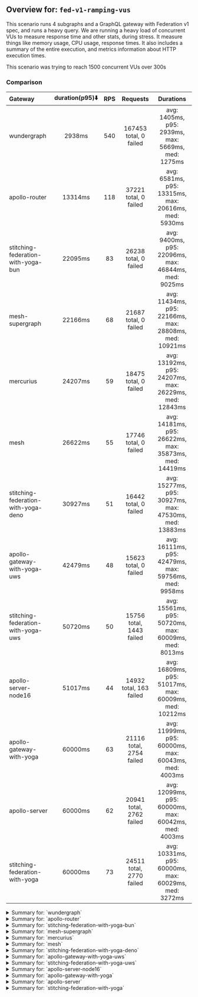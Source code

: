 ## Overview for: `fed-v1-ramping-vus`


This scenario runs 4 subgraphs and a GraphQL gateway with Federation v1 spec, and runs a heavy query. We are running a heavy load of concurrent VUs to measure response time and other stats, during stress. It measure things like memory usage, CPU usage, response times. It also includes a summary of the entire execution, and metrics information about HTTP execution times.


This scenario was trying to reach 1500 concurrent VUs over 300s


### Comparison


| Gateway                             | duration(p95)⬇️ |  RPS  |         Requests         |                       Durations                        |
| :---------------------------------- | :-------------: | :---: | :----------------------: | :----------------------------------------------------: |
| wundergraph                         |     2938ms      |  540  |  167453 total, 0 failed  |   avg: 1405ms, p95: 2939ms, max: 5669ms, med: 1275ms   |
| apollo-router                       |     13314ms     |  118  |  37221 total, 0 failed   |  avg: 6581ms, p95: 13315ms, max: 20616ms, med: 5930ms  |
| stitching-federation-with-yoga-bun  |     22095ms     |  83   |  26238 total, 0 failed   |  avg: 9400ms, p95: 22096ms, max: 46844ms, med: 9025ms  |
| mesh-supergraph                     |     22166ms     |  68   |  21687 total, 0 failed   | avg: 11434ms, p95: 22166ms, max: 28808ms, med: 10921ms |
| mercurius                           |     24207ms     |  59   |  18475 total, 0 failed   | avg: 13192ms, p95: 24207ms, max: 26229ms, med: 12843ms |
| mesh                                |     26622ms     |  55   |  17746 total, 0 failed   | avg: 14181ms, p95: 26622ms, max: 35873ms, med: 14419ms |
| stitching-federation-with-yoga-deno |     30927ms     |  51   |  16442 total, 0 failed   | avg: 15277ms, p95: 30927ms, max: 47530ms, med: 13883ms |
| apollo-gateway-with-yoga-uws        |     42479ms     |  48   |  15623 total, 0 failed   | avg: 16111ms, p95: 42479ms, max: 59756ms, med: 9958ms  |
| stitching-federation-with-yoga-uws  |     50720ms     |  50   | 15756 total, 1443 failed | avg: 15561ms, p95: 50720ms, max: 60009ms, med: 8013ms  |
| apollo-server-node16                |     51017ms     |  44   | 14932 total, 163 failed  | avg: 16809ms, p95: 51017ms, max: 60009ms, med: 10212ms |
| apollo-gateway-with-yoga            |     60000ms     |  63   | 21116 total, 2754 failed | avg: 11999ms, p95: 60000ms, max: 60043ms, med: 4003ms  |
| apollo-server                       |     60000ms     |  62   | 20941 total, 2762 failed | avg: 12099ms, p95: 60000ms, max: 60042ms, med: 4003ms  |
| stitching-federation-with-yoga      |     60000ms     |  73   | 24511 total, 2770 failed | avg: 10331ms, p95: 60000ms, max: 60029ms, med: 3272ms  |



<details>
  <summary>Summary for: `wundergraph`</summary>

  **K6 Output**




```
     ✓ response code was 200
     ✓ no graphql errors
     ✓ valid response structure

     checks.........................: 100.00% ✓ 502359     ✗ 0     
     data_received..................: 834 MB  2.7 MB/s
     data_sent......................: 199 MB  641 kB/s
     http_req_blocked...............: avg=1.28ms min=1.3µs   med=2.9µs  max=1.81s    p(90)=5.2µs   p(95)=7.1µs  
     http_req_connecting............: avg=1.27ms min=0s      med=0s     max=1.81s    p(90)=0s      p(95)=0s     
     http_req_duration..............: avg=1.4s   min=10.05ms med=1.27s  max=5.66s    p(90)=2.59s   p(95)=2.93s  
       { expected_response:true }...: avg=1.4s   min=10.05ms med=1.27s  max=5.66s    p(90)=2.59s   p(95)=2.93s  
     http_req_failed................: 0.00%   ✓ 0          ✗ 167453
     http_req_receiving.............: avg=5.16ms min=16.8µs  med=45.3µs max=955.93ms p(90)=270.5µs p(95)=1.62ms 
     http_req_sending...............: avg=2.19ms min=8µs     med=15.3µs max=1.15s    p(90)=45.6µs  p(95)=155.6µs
     http_req_tls_handshaking.......: avg=0s     min=0s      med=0s     max=0s       p(90)=0s      p(95)=0s     
     http_req_waiting...............: avg=1.39s  min=9.99ms  med=1.26s  max=5.66s    p(90)=2.57s   p(95)=2.91s  
     http_reqs......................: 167453  540.149909/s
     iteration_duration.............: avg=1.41s  min=11.26ms med=1.29s  max=5.66s    p(90)=2.61s   p(95)=2.96s  
     iterations.....................: 167453  540.149909/s
     vus............................: 3       min=0        max=1498
     vus_max........................: 1500    min=1111     max=1500
```


**Performance Overview**


<img src="https://imagedelivery.net/KYe9TScr4TldYHA48pczVg/0f99cd54-0c8e-4a2d-4bf4-eb9c1fa4c700/public" alt="Performance Overview" />


**HTTP Overview**


<img src="https://imagedelivery.net/KYe9TScr4TldYHA48pczVg/da385cd0-6430-4f47-343a-2ed749e3b800/public" alt="HTTP Overview" />


  </details>

<details>
  <summary>Summary for: `apollo-router`</summary>

  **K6 Output**




```
     ✓ response code was 200
     ✗ no graphql errors
      ↳  99% — ✓ 37137 / ✗ 84
     ✗ valid response structure
      ↳  99% — ✓ 37137 / ✗ 84

     checks.........................: 99.84% ✓ 111495     ✗ 168   
     data_received..................: 185 MB 592 kB/s
     data_sent......................: 44 MB  141 kB/s
     http_req_blocked...............: avg=60.92µs  min=900ns    med=2.1µs   max=487.49ms p(90)=3.3µs  p(95)=16.5µs
     http_req_connecting............: avg=49.38µs  min=0s       med=0s      max=487.34ms p(90)=0s     p(95)=0s    
     http_req_duration..............: avg=6.58s    min=208.01ms med=5.93s   max=20.61s   p(90)=12.21s p(95)=13.31s
       { expected_response:true }...: avg=6.58s    min=208.01ms med=5.93s   max=20.61s   p(90)=12.21s p(95)=13.31s
     http_req_failed................: 0.00%  ✓ 0          ✗ 37221 
     http_req_receiving.............: avg=385.73µs min=17µs     med=37.69µs max=277.24ms p(90)=67.4µs p(95)=78.3µs
     http_req_sending...............: avg=116.06µs min=5.7µs    med=12.5µs  max=362.98ms p(90)=28µs   p(95)=52µs  
     http_req_tls_handshaking.......: avg=0s       min=0s       med=0s      max=0s       p(90)=0s     p(95)=0s    
     http_req_waiting...............: avg=6.58s    min=207.93ms med=5.92s   max=20.61s   p(90)=12.21s p(95)=13.31s
     http_reqs......................: 37221  118.961619/s
     iteration_duration.............: avg=6.58s    min=208.66ms med=5.93s   max=20.63s   p(90)=12.21s p(95)=13.31s
     iterations.....................: 37221  118.961619/s
     vus............................: 333    min=50       max=1500
     vus_max........................: 1500   min=1500     max=1500
```


**Performance Overview**


<img src="https://imagedelivery.net/KYe9TScr4TldYHA48pczVg/ec45dfa6-663a-4c2a-1863-94434ac54600/public" alt="Performance Overview" />


**HTTP Overview**


<img src="https://imagedelivery.net/KYe9TScr4TldYHA48pczVg/d453e8cf-d8be-4745-99cc-8c2a93b33e00/public" alt="HTTP Overview" />


  </details>

<details>
  <summary>Summary for: `stitching-federation-with-yoga-bun`</summary>

  **K6 Output**




```
     ✓ response code was 200
     ✗ no graphql errors
      ↳  99% — ✓ 26237 / ✗ 1
     ✗ valid response structure
      ↳  99% — ✓ 26237 / ✗ 1

     checks.........................: 99.99% ✓ 78712     ✗ 2     
     data_received..................: 131 MB 416 kB/s
     data_sent......................: 31 MB  99 kB/s
     http_req_blocked...............: avg=203.84µs min=1.5µs    med=2.7µs  max=216.32ms p(90)=18.2µs p(95)=185.94µs
     http_req_connecting............: avg=191.9µs  min=0s       med=0s     max=216.15ms p(90)=0s     p(95)=115.01µs
     http_req_duration..............: avg=9.4s     min=672.16ms med=9.02s  max=46.84s   p(90)=13.4s  p(95)=22.09s  
       { expected_response:true }...: avg=9.4s     min=672.16ms med=9.02s  max=46.84s   p(90)=13.4s  p(95)=22.09s  
     http_req_failed................: 0.00%  ✓ 0         ✗ 26238 
     http_req_receiving.............: avg=148.21µs min=25.4µs   med=61.6µs max=116.69ms p(90)=99.3µs p(95)=149.71µs
     http_req_sending...............: avg=235.58µs min=9.7µs    med=16.7µs max=124.06ms p(90)=62.7µs p(95)=114.7µs 
     http_req_tls_handshaking.......: avg=0s       min=0s       med=0s     max=0s       p(90)=0s     p(95)=0s      
     http_req_waiting...............: avg=9.4s     min=672.01ms med=9.02s  max=46.84s   p(90)=13.4s  p(95)=22.09s  
     http_reqs......................: 26238  83.437644/s
     iteration_duration.............: avg=9.4s     min=673.13ms med=9.02s  max=46.84s   p(90)=13.4s  p(95)=22.09s  
     iterations.....................: 26238  83.437644/s
     vus............................: 73     min=0       max=1500
     vus_max........................: 1500   min=1306    max=1500
```


**Performance Overview**


<img src="https://imagedelivery.net/KYe9TScr4TldYHA48pczVg/759d1e9a-2ac4-4cba-56c2-89a314ff9100/public" alt="Performance Overview" />


**HTTP Overview**


<img src="https://imagedelivery.net/KYe9TScr4TldYHA48pczVg/31940e82-b773-4098-d82d-e3437d937d00/public" alt="HTTP Overview" />


  </details>

<details>
  <summary>Summary for: `mesh-supergraph`</summary>

  **K6 Output**




```
     ✓ response code was 200
     ✗ no graphql errors
      ↳  98% — ✓ 21412 / ✗ 275
     ✗ valid response structure
      ↳  0% — ✓ 0 / ✗ 21687

     checks.........................: 66.24% ✓ 43099     ✗ 21962 
     data_received..................: 111 MB 354 kB/s
     data_sent......................: 26 MB  82 kB/s
     http_req_blocked...............: avg=55.85µs min=1.4µs    med=2.8µs   max=98.56ms p(90)=17.04µs p(95)=468.06µs
     http_req_connecting............: avg=45.35µs min=0s       med=0s      max=96.28ms p(90)=0s      p(95)=379.65µs
     http_req_duration..............: avg=11.43s  min=951.3ms  med=10.92s  max=28.8s   p(90)=20.59s  p(95)=22.16s  
       { expected_response:true }...: avg=11.43s  min=951.3ms  med=10.92s  max=28.8s   p(90)=20.59s  p(95)=22.16s  
     http_req_failed................: 0.00%  ✓ 0         ✗ 21687 
     http_req_receiving.............: avg=83.83µs min=26.9µs   med=69.5µs  max=14.34ms p(90)=112.6µs p(95)=135.67µs
     http_req_sending...............: avg=41.53µs min=10.2µs   med=16.89µs max=23.83ms p(90)=50.5µs  p(95)=72.47µs 
     http_req_tls_handshaking.......: avg=0s      min=0s       med=0s      max=0s      p(90)=0s      p(95)=0s      
     http_req_waiting...............: avg=11.43s  min=951.13ms med=10.92s  max=28.8s   p(90)=20.59s  p(95)=22.16s  
     http_reqs......................: 21687  68.831857/s
     iteration_duration.............: avg=11.43s  min=953.78ms med=10.92s  max=28.8s   p(90)=20.59s  p(95)=22.16s  
     iterations.....................: 21687  68.831857/s
     vus............................: 137    min=0       max=1500
     vus_max........................: 1500   min=1028    max=1500
```


**Performance Overview**


<img src="https://imagedelivery.net/KYe9TScr4TldYHA48pczVg/8e6a75c9-1541-4eb2-23f1-6551bc843d00/public" alt="Performance Overview" />


**HTTP Overview**


<img src="https://imagedelivery.net/KYe9TScr4TldYHA48pczVg/cc8c499a-ec5a-4753-232c-c8c03738fb00/public" alt="HTTP Overview" />


  </details>

<details>
  <summary>Summary for: `mercurius`</summary>

  **K6 Output**




```
     ✓ response code was 200
     ✓ no graphql errors
     ✓ valid response structure

     checks.........................: 100.00% ✓ 55425     ✗ 0     
     data_received..................: 93 MB   298 kB/s
     data_sent......................: 22 MB   70 kB/s
     http_req_blocked...............: avg=61.57µs min=1.5µs    med=3.1µs   max=14.92ms p(90)=22.86µs p(95)=497.63µs
     http_req_connecting............: avg=49.11µs min=0s       med=0s      max=14.73ms p(90)=0s      p(95)=417.86µs
     http_req_duration..............: avg=13.19s  min=638.85ms med=12.84s  max=26.22s  p(90)=23.11s  p(95)=24.2s   
       { expected_response:true }...: avg=13.19s  min=638.85ms med=12.84s  max=26.22s  p(90)=23.11s  p(95)=24.2s   
     http_req_failed................: 0.00%   ✓ 0         ✗ 18475 
     http_req_receiving.............: avg=86.09µs min=27µs     med=73.59µs max=10.89ms p(90)=117.9µs p(95)=146.8µs 
     http_req_sending...............: avg=39.9µs  min=9µs      med=18.39µs max=19.48ms p(90)=56.36µs p(95)=80.52µs 
     http_req_tls_handshaking.......: avg=0s      min=0s       med=0s      max=0s      p(90)=0s      p(95)=0s      
     http_req_waiting...............: avg=13.19s  min=638.48ms med=12.84s  max=26.22s  p(90)=23.11s  p(95)=24.2s   
     http_reqs......................: 18475   59.284189/s
     iteration_duration.............: avg=13.19s  min=642ms    med=12.84s  max=26.23s  p(90)=23.11s  p(95)=24.2s   
     iterations.....................: 18475   59.284189/s
     vus............................: 172     min=0       max=1499
     vus_max........................: 1500    min=1269    max=1500
```


**Performance Overview**


<img src="https://imagedelivery.net/KYe9TScr4TldYHA48pczVg/9b19e018-f34a-4f3f-fc33-76b10e08ba00/public" alt="Performance Overview" />


**HTTP Overview**


<img src="https://imagedelivery.net/KYe9TScr4TldYHA48pczVg/90e660d0-9390-43c1-69e3-fa5fde66df00/public" alt="HTTP Overview" />


  </details>

<details>
  <summary>Summary for: `mesh`</summary>

  **K6 Output**




```
     ✓ response code was 200
     ✗ no graphql errors
      ↳  99% — ✓ 17577 / ✗ 169
     ✗ valid response structure
      ↳  99% — ✓ 17577 / ✗ 169

     checks.........................: 99.36% ✓ 52900     ✗ 338   
     data_received..................: 91 MB  285 kB/s
     data_sent......................: 21 MB  66 kB/s
     http_req_blocked...............: avg=81.72µs min=1.8µs  med=3.3µs  max=71.22ms p(90)=25.1µs  p(95)=523.44µs
     http_req_connecting............: avg=68.94µs min=0s     med=0s     max=71.02ms p(90)=0s      p(95)=444.56µs
     http_req_duration..............: avg=14.18s  min=1.47s  med=14.41s max=35.87s  p(90)=24.81s  p(95)=26.62s  
       { expected_response:true }...: avg=14.18s  min=1.47s  med=14.41s max=35.87s  p(90)=24.81s  p(95)=26.62s  
     http_req_failed................: 0.00%  ✓ 0         ✗ 17746 
     http_req_receiving.............: avg=97.5µs  min=29.1µs med=75.4µs max=45.16ms p(90)=112.9µs p(95)=141.6µs 
     http_req_sending...............: avg=89.86µs min=12.5µs med=20.3µs max=49.69ms p(90)=58µs    p(95)=81.37µs 
     http_req_tls_handshaking.......: avg=0s      min=0s     med=0s     max=0s      p(90)=0s      p(95)=0s      
     http_req_waiting...............: avg=14.18s  min=1.47s  med=14.41s max=35.87s  p(90)=24.81s  p(95)=26.62s  
     http_reqs......................: 17746  55.643374/s
     iteration_duration.............: avg=14.18s  min=1.47s  med=14.41s max=35.87s  p(90)=24.81s  p(95)=26.62s  
     iterations.....................: 17746  55.643374/s
     vus............................: 95     min=0       max=1500
     vus_max........................: 1500   min=1038    max=1500
```


**Performance Overview**


<img src="https://imagedelivery.net/KYe9TScr4TldYHA48pczVg/e8669616-11e3-49fc-07e6-9552403f3800/public" alt="Performance Overview" />


**HTTP Overview**


<img src="https://imagedelivery.net/KYe9TScr4TldYHA48pczVg/84b52e92-9f9c-4fb8-7f18-952724727d00/public" alt="HTTP Overview" />


  </details>

<details>
  <summary>Summary for: `stitching-federation-with-yoga-deno`</summary>

  **K6 Output**




```
     ✓ response code was 200
     ✗ no graphql errors
      ↳  95% — ✓ 15760 / ✗ 682
     ✗ valid response structure
      ↳  95% — ✓ 15760 / ✗ 682

     checks.........................: 97.23% ✓ 47962     ✗ 1364  
     data_received..................: 90 MB  283 kB/s
     data_sent......................: 20 MB  61 kB/s
     http_req_blocked...............: avg=74.7µs   min=1.2µs    med=2.6µs   max=24.97ms p(90)=38µs    p(95)=494.27µs
     http_req_connecting............: avg=59.44µs  min=0s       med=0s      max=24.85ms p(90)=0s      p(95)=408.69µs
     http_req_duration..............: avg=15.27s   min=861.15ms med=13.88s  max=47.53s  p(90)=28.51s  p(95)=30.92s  
       { expected_response:true }...: avg=15.27s   min=861.15ms med=13.88s  max=47.53s  p(90)=28.51s  p(95)=30.92s  
     http_req_failed................: 0.00%  ✓ 0         ✗ 16442 
     http_req_receiving.............: avg=170.48µs min=22µs     med=50.7µs  max=39.65ms p(90)=136.8µs p(95)=210.28µs
     http_req_sending...............: avg=90.57µs  min=8.5µs    med=16.29µs max=24.33ms p(90)=79.1µs  p(95)=120.39µs
     http_req_tls_handshaking.......: avg=0s       min=0s       med=0s      max=0s      p(90)=0s      p(95)=0s      
     http_req_waiting...............: avg=15.27s   min=861.04ms med=13.88s  max=47.53s  p(90)=28.51s  p(95)=30.92s  
     http_reqs......................: 16442  51.664297/s
     iteration_duration.............: avg=15.27s   min=862.06ms med=13.88s  max=47.53s  p(90)=28.51s  p(95)=30.92s  
     iterations.....................: 16442  51.664297/s
     vus............................: 122    min=0       max=1499
     vus_max........................: 1500   min=1100    max=1500
```


**Performance Overview**


<img src="https://imagedelivery.net/KYe9TScr4TldYHA48pczVg/b018d916-5cf8-4b1a-93ca-87d52e139400/public" alt="Performance Overview" />


**HTTP Overview**


<img src="https://imagedelivery.net/KYe9TScr4TldYHA48pczVg/746cbe89-f6e8-44b1-946e-6c4cf0ce1500/public" alt="HTTP Overview" />


  </details>

<details>
  <summary>Summary for: `apollo-gateway-with-yoga-uws`</summary>

  **K6 Output**




```
     ✓ response code was 200
     ✗ no graphql errors
      ↳  50% — ✓ 7865 / ✗ 7758
     ✗ valid response structure
      ↳  50% — ✓ 7865 / ✗ 7758

     checks.........................: 66.89% ✓ 31353     ✗ 15516 
     data_received..................: 62 MB  193 kB/s
     data_sent......................: 19 MB  58 kB/s
     http_req_blocked...............: avg=91.34µs min=1.5µs    med=2.8µs  max=71.47ms p(90)=106.76µs p(95)=546.38µs
     http_req_connecting............: avg=75.59µs min=0s       med=0s     max=71.03ms p(90)=0s       p(95)=454.1µs 
     http_req_duration..............: avg=16.11s  min=138.24ms med=9.95s  max=59.75s  p(90)=38.86s   p(95)=42.47s  
       { expected_response:true }...: avg=16.11s  min=138.24ms med=9.95s  max=59.75s  p(90)=38.86s   p(95)=42.47s  
     http_req_failed................: 0.00%  ✓ 0         ✗ 15623 
     http_req_receiving.............: avg=90.27µs min=19.09µs  med=63.6µs max=16.9ms  p(90)=115.8µs  p(95)=153.4µs 
     http_req_sending...............: avg=65.13µs min=10.1µs   med=17µs   max=44.27ms p(90)=70.3µs   p(95)=110.38µs
     http_req_tls_handshaking.......: avg=0s      min=0s       med=0s     max=0s      p(90)=0s       p(95)=0s      
     http_req_waiting...............: avg=16.11s  min=138.18ms med=9.95s  max=59.75s  p(90)=38.86s   p(95)=42.47s  
     http_reqs......................: 15623  48.563731/s
     iteration_duration.............: avg=16.11s  min=139.97ms med=9.95s  max=59.75s  p(90)=38.86s   p(95)=42.48s  
     iterations.....................: 15623  48.563731/s
     vus............................: 30     min=0       max=1500
     vus_max........................: 1500   min=1046    max=1500
```


**Performance Overview**


<img src="https://imagedelivery.net/KYe9TScr4TldYHA48pczVg/022afbb2-92c2-4b4f-b1ac-4047833f2100/public" alt="Performance Overview" />


**HTTP Overview**


<img src="https://imagedelivery.net/KYe9TScr4TldYHA48pczVg/b28d73d0-7155-4ff8-5021-1ab084e96400/public" alt="HTTP Overview" />


  </details>

<details>
  <summary>Summary for: `stitching-federation-with-yoga-uws`</summary>

  **K6 Output**




```
     ✗ response code was 200
      ↳  90% — ✓ 14313 / ✗ 1443
     ✗ no graphql errors
      ↳  54% — ✓ 8542 / ✗ 7214
     ✗ valid response structure
      ↳  59% — ✓ 8542 / ✗ 5771

     checks.........................: 68.51% ✓ 31397     ✗ 14428 
     data_received..................: 107 MB 344 kB/s
     data_sent......................: 19 MB  60 kB/s
     http_req_blocked...............: avg=74.24µs min=0s       med=3µs    max=66.25ms p(90)=177.65µs p(95)=484.12µs
     http_req_connecting............: avg=61.96µs min=0s       med=0s     max=65.56ms p(90)=115.5µs  p(95)=401.74µs
     http_req_duration..............: avg=15.56s  min=0s       med=8.01s  max=1m0s    p(90)=41.37s   p(95)=50.72s  
       { expected_response:true }...: avg=13.62s  min=468.49ms med=7.12s  max=59.97s  p(90)=37.49s   p(95)=46.72s  
     http_req_failed................: 9.15%  ✓ 1443      ✗ 14313 
     http_req_receiving.............: avg=77.04µs min=0s       med=61.4µs max=14.79ms p(90)=106.4µs  p(95)=140.23µs
     http_req_sending...............: avg=45.2µs  min=0s       med=16.3µs max=26.26ms p(90)=55.3µs   p(95)=76.22µs 
     http_req_tls_handshaking.......: avg=0s      min=0s       med=0s     max=0s      p(90)=0s       p(95)=0s      
     http_req_waiting...............: avg=15.56s  min=0s       med=8.01s  max=1m0s    p(90)=41.37s   p(95)=50.72s  
     http_reqs......................: 15756  50.713308/s
     iteration_duration.............: avg=15.62s  min=381.91µs med=8.01s  max=1m0s    p(90)=41.4s    p(95)=50.76s  
     iterations.....................: 15756  50.713308/s
     vus............................: 1      min=0       max=1500
     vus_max........................: 1500   min=1188    max=1500
```


**Performance Overview**


<img src="https://imagedelivery.net/KYe9TScr4TldYHA48pczVg/cec22373-7860-4414-1a41-e6f1b290a100/public" alt="Performance Overview" />


**HTTP Overview**


<img src="https://imagedelivery.net/KYe9TScr4TldYHA48pczVg/a2655272-c65b-4b5a-94ff-475fcf7ebb00/public" alt="HTTP Overview" />


  </details>

<details>
  <summary>Summary for: `apollo-server-node16`</summary>

  **K6 Output**




```
     ✗ response code was 200
      ↳  98% — ✓ 14769 / ✗ 163
     ✗ no graphql errors
      ↳  48% — ✓ 7217 / ✗ 7715
     ✗ valid response structure
      ↳  48% — ✓ 7217 / ✗ 7552

     checks.........................: 65.42% ✓ 29203     ✗ 15430 
     data_received..................: 59 MB  175 kB/s
     data_sent......................: 18 MB  54 kB/s
     http_req_blocked...............: avg=85.3µs  min=1.4µs    med=3µs     max=68.42ms p(90)=173.69µs p(95)=495.54µs
     http_req_connecting............: avg=72.5µs  min=0s       med=0s      max=65.57ms p(90)=109.6µs  p(95)=415.64µs
     http_req_duration..............: avg=16.8s   min=122.4ms  med=10.21s  max=1m0s    p(90)=41.76s   p(95)=51.01s  
       { expected_response:true }...: avg=16.33s  min=122.4ms  med=9.95s   max=59.97s  p(90)=40.55s   p(95)=48.8s   
     http_req_failed................: 1.09%  ✓ 163       ✗ 14769 
     http_req_receiving.............: avg=84.12µs min=0s       med=73.2µs  max=8.1ms   p(90)=104.3µs  p(95)=120.9µs 
     http_req_sending...............: avg=45.76µs min=8µs      med=17.89µs max=26.16ms p(90)=58.7µs   p(95)=80.4µs  
     http_req_tls_handshaking.......: avg=0s      min=0s       med=0s      max=0s      p(90)=0s       p(95)=0s      
     http_req_waiting...............: avg=16.8s   min=122.32ms med=10.21s  max=1m0s    p(90)=41.76s   p(95)=51.01s  
     http_reqs......................: 14932  44.105797/s
     iteration_duration.............: avg=16.81s  min=123.09ms med=10.21s  max=1m0s    p(90)=41.76s   p(95)=51.01s  
     iterations.....................: 14932  44.105797/s
     vus............................: 4      min=0       max=1500
     vus_max........................: 1500   min=1218    max=1500
```


**Performance Overview**


<img src="https://imagedelivery.net/KYe9TScr4TldYHA48pczVg/dffca37e-64b8-49ad-edfb-be17badba400/public" alt="Performance Overview" />


**HTTP Overview**


<img src="https://imagedelivery.net/KYe9TScr4TldYHA48pczVg/c98a690a-acca-4396-a17a-2dd180523400/public" alt="HTTP Overview" />


  </details>

<details>
  <summary>Summary for: `apollo-gateway-with-yoga`</summary>

  **K6 Output**




```
     ✗ response code was 200
      ↳  86% — ✓ 18362 / ✗ 2754
     ✗ no graphql errors
      ↳  86% — ✓ 18225 / ✗ 2891
     ✗ valid response structure
      ↳  99% — ✓ 18225 / ✗ 137

     checks.........................: 90.45% ✓ 54812     ✗ 5782  
     data_received..................: 92 MB  276 kB/s
     data_sent......................: 25 MB  75 kB/s
     http_req_blocked...............: avg=258.67µs min=1.2µs   med=3.2µs  max=29.81ms p(90)=364.85µs p(95)=702.6µs
     http_req_connecting............: avg=232.55µs min=0s      med=0s     max=29.6ms  p(90)=288.9µs  p(95)=554.9µs
     http_req_duration..............: avg=11.99s   min=93.95ms med=4s     max=1m0s    p(90)=59.99s   p(95)=1m0s   
       { expected_response:true }...: avg=4.79s    min=93.95ms med=3.94s  max=59.14s  p(90)=4.49s    p(95)=5.17s  
     http_req_failed................: 13.04% ✓ 2754      ✗ 18362 
     http_req_receiving.............: avg=63.98µs  min=0s      med=63.2µs max=9.24ms  p(90)=94µs     p(95)=103.8µs
     http_req_sending...............: avg=47.39µs  min=7µs     med=18.5µs max=24.66ms p(90)=58.3µs   p(95)=80.52µs
     http_req_tls_handshaking.......: avg=0s       min=0s      med=0s     max=0s      p(90)=0s       p(95)=0s     
     http_req_waiting...............: avg=11.99s   min=93.85ms med=4s     max=1m0s    p(90)=59.99s   p(95)=1m0s   
     http_reqs......................: 21116  63.152262/s
     iteration_duration.............: avg=12s      min=94.65ms med=4s     max=1m0s    p(90)=1m0s     p(95)=1m0s   
     iterations.....................: 21116  63.152262/s
     vus............................: 10     min=0       max=1500
     vus_max........................: 1500   min=1349    max=1500
```


**Performance Overview**


<img src="https://imagedelivery.net/KYe9TScr4TldYHA48pczVg/6acd92ce-d366-470a-2715-f6272f1f1900/public" alt="Performance Overview" />


**HTTP Overview**


<img src="https://imagedelivery.net/KYe9TScr4TldYHA48pczVg/94d5f533-e25f-4622-60d6-d0eaec090800/public" alt="HTTP Overview" />


  </details>

<details>
  <summary>Summary for: `apollo-server`</summary>

  **K6 Output**




```
     ✗ response code was 200
      ↳  86% — ✓ 18179 / ✗ 2762
     ✗ no graphql errors
      ↳  86% — ✓ 18043 / ✗ 2898
     ✗ valid response structure
      ↳  99% — ✓ 18043 / ✗ 136

     checks.........................: 90.34% ✓ 54265     ✗ 5796  
     data_received..................: 93 MB  279 kB/s
     data_sent......................: 25 MB  75 kB/s
     http_req_blocked...............: avg=201.15µs min=1.5µs    med=3µs    max=25.45ms p(90)=339.1µs p(95)=615.5µs
     http_req_connecting............: avg=180.28µs min=0s       med=0s     max=25.33ms p(90)=269.7µs p(95)=495.8µs
     http_req_duration..............: avg=12.09s   min=136.92ms med=4s     max=1m0s    p(90)=59.99s  p(95)=1m0s   
       { expected_response:true }...: avg=4.82s    min=136.92ms med=3.94s  max=59.55s  p(90)=4.54s   p(95)=5.44s  
     http_req_failed................: 13.18% ✓ 2762      ✗ 18179 
     http_req_receiving.............: avg=63.46µs  min=0s       med=61.8µs max=9.18ms  p(90)=89.1µs  p(95)=97.2µs 
     http_req_sending...............: avg=40.7µs   min=7.6µs    med=17.5µs max=17.18ms p(90)=52.6µs  p(95)=69.7µs 
     http_req_tls_handshaking.......: avg=0s       min=0s       med=0s     max=0s      p(90)=0s      p(95)=0s     
     http_req_waiting...............: avg=12.09s   min=136.83ms med=4s     max=1m0s    p(90)=59.99s  p(95)=1m0s   
     http_reqs......................: 20941  62.628016/s
     iteration_duration.............: avg=12.1s    min=137.59ms med=4s     max=1m0s    p(90)=1m0s    p(95)=1m0s   
     iterations.....................: 20941  62.628016/s
     vus............................: 9      min=0       max=1500
     vus_max........................: 1500   min=1400    max=1500
```


**Performance Overview**


<img src="https://imagedelivery.net/KYe9TScr4TldYHA48pczVg/12782ec0-69f9-4c6c-29ee-e4e3b1482700/public" alt="Performance Overview" />


**HTTP Overview**


<img src="https://imagedelivery.net/KYe9TScr4TldYHA48pczVg/d07d9601-66d0-4cab-6f60-688dae753c00/public" alt="HTTP Overview" />


  </details>

<details>
  <summary>Summary for: `stitching-federation-with-yoga`</summary>

  **K6 Output**




```
     ✗ response code was 200
      ↳  88% — ✓ 21741 / ✗ 2770
     ✗ no graphql errors
      ↳  88% — ✓ 21687 / ✗ 2824
     ✗ valid response structure
      ↳  99% — ✓ 21687 / ✗ 54

     checks.........................: 92.01% ✓ 65115    ✗ 5648  
     data_received..................: 110 MB 328 kB/s
     data_sent......................: 29 MB  87 kB/s
     http_req_blocked...............: avg=286.04µs min=1µs     med=2.9µs  max=32.51ms p(90)=326.6µs p(95)=700.11µs
     http_req_connecting............: avg=265.28µs min=0s      med=0s     max=30.11ms p(90)=262.8µs p(95)=563.35µs
     http_req_duration..............: avg=10.33s   min=72.59ms med=3.27s  max=1m0s    p(90)=59.99s  p(95)=1m0s    
       { expected_response:true }...: avg=4s       min=72.59ms med=3.23s  max=59.95s  p(90)=3.6s    p(95)=4.68s   
     http_req_failed................: 11.30% ✓ 2770     ✗ 21741 
     http_req_receiving.............: avg=64.34µs  min=0s      med=58.9µs max=13.53ms p(90)=92.7µs  p(95)=104.2µs 
     http_req_sending...............: avg=50.52µs  min=9.19µs  med=16.6µs max=24.18ms p(90)=53.9µs  p(95)=74.95µs 
     http_req_tls_handshaking.......: avg=0s       min=0s      med=0s     max=0s      p(90)=0s      p(95)=0s      
     http_req_waiting...............: avg=10.33s   min=72.47ms med=3.27s  max=1m0s    p(90)=59.99s  p(95)=1m0s    
     http_reqs......................: 24511  73.30678/s
     iteration_duration.............: avg=10.33s   min=73.36ms med=3.27s  max=1m0s    p(90)=1m0s    p(95)=1m0s    
     iterations.....................: 24511  73.30678/s
     vus............................: 4      min=0      max=1500
     vus_max........................: 1500   min=1272   max=1500
```


**Performance Overview**


<img src="https://imagedelivery.net/KYe9TScr4TldYHA48pczVg/3a099bb0-d1f8-4d06-e218-7077cacc3f00/public" alt="Performance Overview" />


**HTTP Overview**


<img src="https://imagedelivery.net/KYe9TScr4TldYHA48pczVg/b3769f19-4a4b-455c-3647-59b216ea7a00/public" alt="HTTP Overview" />


  </details>